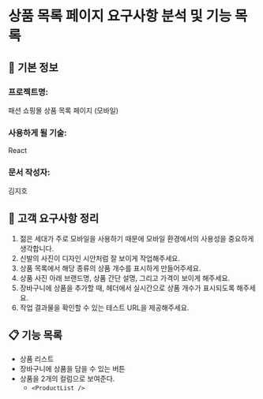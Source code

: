 # 상품 목록 페이지 요구사항 분석 및 기능 목록

## 📌 기본 정보
### 프로젝트명: 
패션 쇼핑몰 상품 목록 페이지 (모바일)

### 사용하게 될 기술: 
React

### 문서 작성자:
김지호

## 📝 고객 요구사항 정리
1. 젊은 세대가 주로 모바일을 사용하기 때문에 모바일 환경에서의 사용성을 중요하게 생각합니다.
2. 신발의 사진이 디자인 시안처럼 잘 보이게 작업해주세요.
3. 상품 목록에서 해당 종류의 상품 개수를 표시하게 만들어주세요.
4. 상품 사진 아래 브랜드명, 상품 간단 설명, 그리고 가격이 보이게 해주세요.
5. 장바구니에 상품을 추가할 때, 헤더에서 실시간으로 상품 개수가 표시되도록 해주세요.
6. 작업 결과물을 확인할 수 있는 테스트 URL을 제공해주세요.

## 📋 기능 목록
- 상품 리스트
- 장바구니에 상품을 담을 수 있는 버튼
- 상품을 2개의 컬럼으로 보여준다.
  - `<ProductList />`
 
 


